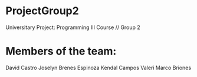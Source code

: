 # ProjectGroup2
Universitary Project: Programming III Course // Group 2

# Members of the team:

  David Castro
  Joselyn Brenes Espinoza
  Kendal Campos Valeri
  Marco Briones
